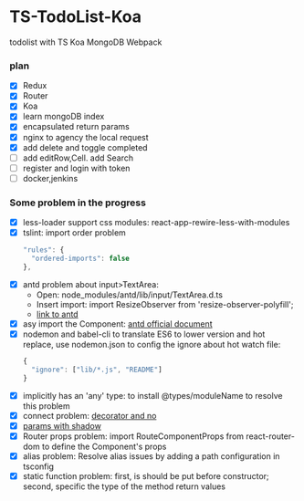 # TS-TodoList-Koa
todolist with TS Koa MongoDB Webpack

### plan
- [x] Redux
- [x] Router
- [x] Koa
- [x] learn mongoDB index
- [x] encapsulated return params
- [x] nginx to agency the local request
- [x] add delete and toggle completed
- [ ] add editRow,Cell. add Search
- [ ] register and login with token
- [ ] docker,jenkins

### Some problem in the progress
- [x] less-loader support css modules: react-app-rewire-less-with-modules
- [x] tslint: import order problem
    ```js
    "rules": {
      "ordered-imports": false
    },
    ```
- [x] antd problem about input>TextArea: 
  - Open: node_modules/antd/lib/input/TextArea.d.ts
  - Insert import: import ResizeObserver from 'resize-observer-polyfill';
  - [link to antd](https://github.com/ant-design/ant-design/issues/13405)
- [x] asy import the Component: [antd official document](https://ant.design/docs/react/use-in-typescript-cn)
- [x] nodemon and babel-cli to translate ES6 to lower version and hot replace, use nodemon.json to config the ignore about hot watch file: 
    ```js
    {   
      "ignore": ["lib/*.js", "README"] 
    }
    ```
- [x] implicitly has an 'any' type: to install @types/moduleName to resolve this problem
- [x] connect problem: [decorator and no](https://stackoverflow.com/questions/46861839/typescript-connect-react-redux-decorator-with-stateful-component)
- [x] [params with shadow](https://stackoverflow.com/questions/52968903/shadowed-name-in-typescript-and-react-redux)
- [x] Router props problem: import RouteComponentProps from react-router-dom to define the Component's props
- [x] alias problem: Resolve alias issues by adding a path configuration in tsconfig
- [x] static function problem: first, is should be put before constructor; second, specific the type of the method return values